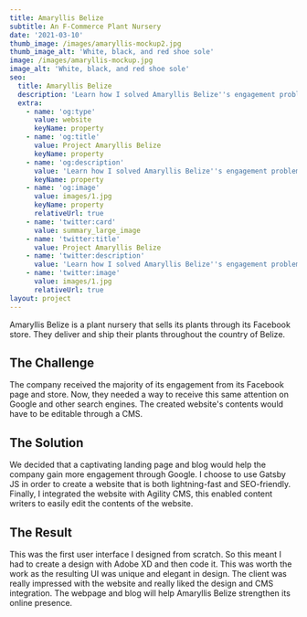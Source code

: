 ```yaml
---
title: Amaryllis Belize
subtitle: An F-Commerce Plant Nursery
date: '2021-03-10'
thumb_image: /images/amaryllis-mockup2.jpg
thumb_image_alt: 'White, black, and red shoe sole'
image: /images/amaryllis-mockup.jpg
image_alt: 'White, black, and red shoe sole'
seo:
  title: Amaryllis Belize
  description: 'Learn how I solved Amaryllis Belize''s engagement problems. '
  extra:
    - name: 'og:type'
      value: website
      keyName: property
    - name: 'og:title'
      value: Project Amaryllis Belize
      keyName: property
    - name: 'og:description'
      value: 'Learn how I solved Amaryllis Belize''s engagement problems. '
      keyName: property
    - name: 'og:image'
      value: images/1.jpg
      keyName: property
      relativeUrl: true
    - name: 'twitter:card'
      value: summary_large_image
    - name: 'twitter:title'
      value: Project Amaryllis Belize
    - name: 'twitter:description'
      value: 'Learn how I solved Amaryllis Belize''s engagement problems. '
    - name: 'twitter:image'
      value: images/1.jpg
      relativeUrl: true
layout: project
---
```

Amaryllis Belize is a plant nursery that sells its plants through its Facebook store. They deliver and ship their plants throughout the country of Belize.

## The Challenge

The company received the majority of its engagement from its Facebook page and store. Now, they needed a way to receive this same attention on Google and other search engines. The created website's contents would have to be editable through a CMS.

## The Solution

We decided that a captivating landing page and blog would help the company gain more engagement through Google. I choose to use Gatsby JS in order to create a website that is both lightning-fast and SEO-friendly. Finally, I integrated the website with Agility CMS, this enabled content writers to easily edit the contents of the website.

## The Result

This was the first user interface I designed from scratch. So this meant I had to create a design with Adobe XD and then code it. This was worth the work as the resulting UI was unique and elegant in design. The client was really impressed with the website and really liked the design and CMS integration. The webpage and blog will help Amaryllis Belize strengthen its online presence.
